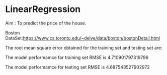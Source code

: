 # LinearRegression
Aim : To predict the price of the house.

Boston DataSet:https://www.cs.toronto.edu/~delve/data/boston/bostonDetail.html

The root mean square error obtained for the training set and testing set are:

The model performamce for training set
RMSE is 4.710901797319796


The model performamce for testing set
RMSE is 4.687543527902972
